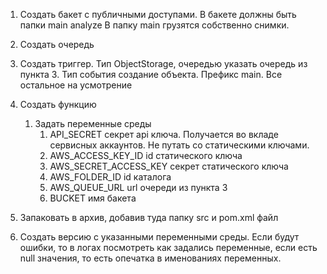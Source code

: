 1. Создать бакет с публичными доступами. В бакете должны быть папки
    main
    analyze
В папку main грузятся собственно снимки.
2. Создать очередь
3. Создать триггер. Тип ObjectStorage, очередью указать очередь из пункта 3. Тип события создание объекта. Префикс main. Все остальное на усмотрение
4. Создать функцию
   1. Задать переменные среды
      1. API_SECRET секрет api ключа. Получается во вкладе сервисных аккаунтов. Не путать со статическими ключами.
      2. AWS_ACCESS_KEY_ID id статического ключа
      3. AWS_SECRET_ACCESS_KEY секрет статического ключа
      4. AWS_FOLDER_ID id каталога
      5. AWS_QUEUE_URL url очереди из пункта 3
      6. BUCKET имя бакета
   
6. Запаковать в архив, добавив туда папку src и pom.xml файл
7. Создать версию с указанными переменными среды. Если будут ошибки, то в логах посмотреть как задались переменные, если есть null значения, то есть опечатка в именованиях переменных.


